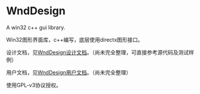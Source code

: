# WndDesign
A win32 c++ gui library.

Win32图形界面库，c++编写，底层使用directx图形接口。

设计文档，见[WndDesign设计文档](./doc/WndDesign.md)。（尚未完全整理，可直接参考源代码及测试样例）

用户文档，见[WndDesign用户文档](./doc/WndDesign-User.md)。（尚未完全整理）

使用GPL-v3协议授权。




